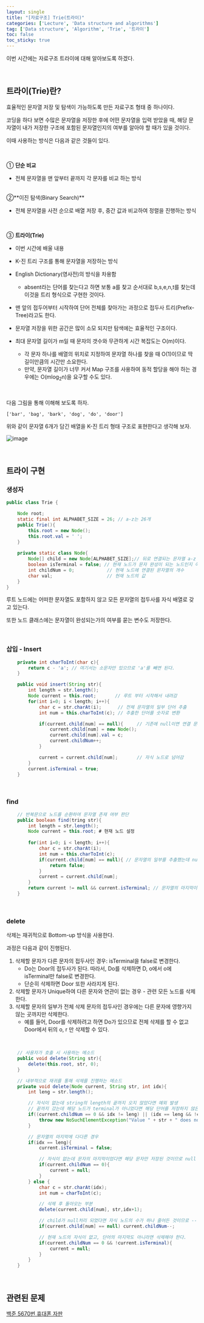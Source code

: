 ```yaml
---
layout: single
title: "[자료구조] Trie(트라이)"
categories: ['Lecture', 'Data structure and algorithms']
tag: ['Data structure', 'Algorithm', 'Trie', '트라이']
toc: false
toc_sticky: true
---
```


이번 시간에는 자료구조 트라이에 대해 알아보도록 하겠다.

<br>

## 트라이(Trie)란?

효율적인 문자열 저장 및 탐색이 가능하도록 만든 자료구조 형태 중 하나이다.

코딩을 하다 보면 수많은 문자열을 저장한 후에 어떤 문자열을 입력 받았을 때, 해당 문자열이 내가 저장한 구조에 포함된 문자열인지의 여부를 알아야 할 때가 있을 것이다.

이때 사용하는 방식은 다음과 같은 것들이 있다.

<br>

① **단순 비교**

-  전체 문자열을 맨 앞부터 끝까지 각 문자를 비교 하는 방식



<br>
②**이진 탐색(Binary Search)**

- 전체 문자열을 사전 순으로 배열 저장 후, 중간 값과 비교하여 정렬을 진행하는 방식

<br>

③ **트라이(Trie)**

- 이번 시간에 배울 내용
- K-진 트리 구조를 통해 문자열을 저장하는 방식
- English Dictionary(영사전)의 방식을 차용함
  - absent라는 단어를 찾는다고 하면 보통 a를 찾고 순서대로 b,s,e,n,t를 찾는데 이것을 트리 형식으로 구현한 것이다.
- 맨 앞의 접두어부터 시작하여 단어 전체를 찾아가는 과정으로 접두사 트리(Prefix-Tree)라고도 한다.

- 문자열 저장을 위한 공간은 많이 소모 되지만 탐색에는 효율적인 구조이다.
- 최대 문자열 길이가 m일 때 문자의 갯수와 무관하게 시간 복잡도는 O(m)이다.
  - 각 문자 하나를 배열의 위치로 지정하여 문자열 하나를 찾을 때 O(1)이므로 딱 길이만큼의 시간만 소요한다.
  - 만약, 문자열 길이가 너무 커서 Map 구조를 사용하여 동적 할당을 해야 하는 경우에는 O(mlog<sub>2</sub>n)을 요구할 수도 있다.

<br>

다음 그림을 통해 이해해 보도록 하자.

```
['bar', 'bag', 'bark', 'dog', 'do', 'door']
```

위와 같이 문자열 6개가 담긴 배열을 K-진 트리 형태 구조로 표현한다고 생각해 보자.

![image](https://user-images.githubusercontent.com/79521972/155884740-85cf32b8-d02a-4413-a924-c95643f70cae.png)

<br>

## 트라이 구현

### 생성자

```java
public class Trie {

    Node root;
    static final int ALPHABET_SIZE = 26; // a-z는 26개
    public Trie(){
        this.root = new Node();
        this.root.val = ' ';
    }
    
    private static class Node{
        Node[] child = new Node[ALPHABET_SIZE];// 뒤로 연결되는 문자열 a-z 소문자를 index화하여 저장하는 배열(26개)
        boolean isTerminal = false; // 현재 노드가 문자 완성이 되는 노드인지 여부
        int childNum = 0;            // 현재 노드에 연결된 문자열의 개수
        char val;                    // 현재 노드의 값
    }
}
```

루트 노드에는 어떠한 문자열도 포함하지 않고 모든 문자열의 접두사를 자식 배열로 갖고 있는다.

또한 노드 클래스에는 문자열이 완성되는가의 여부를 묻는 변수도 저장한다.

<br>

### 삽입 - Insert

```java
    private int charToInt(char c){
        return c - 'a'; // 여기서는 소문자만 있으므로 'a'를 빼면 된다.
    }

    public void insert(String str){
        int length = str.length();
        Node current = this.root;       // 루트 부터 시작해서 내려감
        for(int i=0; i < length; i++){
            char c = str.charAt(i);      // 전체 문자열의 일부 단어 추출
            int num = this.charToInt(c); // 추출한 단어를 숫자로 변환

            if(current.child[num] == null){     // 기존에 null이면 연결 문자열로 처음 추가되는 것
                current.child[num] = new Node();
                current.child[num].val = c;
                current.childNum++;
            }

            current = current.child[num];       // 자식 노드로 넘어감
        }
        current.isTerminal = true;
    }
```

<br>

### find

```java
    // 반복문으로 노드를 순환하여 문자열 존재 여부 판단
    public boolean find(tring str){
        int length = str.length();
        Node current = this.root; # 현재 노드 설정
        
        for(int i=0; i < length; i++){
        	char c = str.charAt(i);
            int num = this.charToInt(c);
            if(current.child[num] == null){ // 문자열의 일부를 추출했는데 null 이라면 false 반환
            	return false;
            }
            current = current.child[num];
        }
        return current != null && current.isTerminal; // 문자열의 마지막이라면 true
    }
```

<br>

### delete

삭제는 재귀적으로 Bottom-up 방식을 사용한다.

과정은 다음과 같이 진행된다.

1. 삭제할 문자가 다른 문자의 접두사인 경우: isTerminal을 false로 변경한다.
   - Do는 Door의 접두사가 된다. 따라서, Do를 삭제하면 D, o에서 o에 isTerminal만 false로 변경한다.
   - 단순히 삭제하면 Door 또한 사라지게 된다.
2. 삭제할 문자가 Unique하여 다른 문자와 연관이 없는 경우 - 관련 모든 노드를 삭제한다.
3. 삭제할 문자의 일부가 전체 삭제 문자의 접두사인 경우에는 다른 문자에 영향가지 않는 곳까지만 삭제한다.
   - 예를 들어, Door를 삭제하려고 하면 Do가 있으므로 전체 삭제를 할 수 없고 Door에서 뒤의 o, r 만 삭제할 수 있다.

<br>

```java
    // 사용자가 호출 시 사용하는 메소드
    public void delete(String str){
        delete(this.root, str, 0);
    }

    // 내부적으로 재귀를 통해 삭제를 진행하는 메소드
    private void delete(Node current, String str, int idx){
        int leng = str.length();

        // 자식이 없는데 string의 length의 끝까지 오지 않았다면 예외 발생
        // 끝까지 갔는데 해당 노드가 terminal가 아니었다면 해당 단어를 저장하지 않은 것이므로 예외 발생
        if((current.childNum == 0 && idx != leng) || (idx == leng && !current.isTerminal)) {
            throw new NoSuchElementException("Value " + str + " does not exist in Trie!");
        }

        // 문자열의 마지막에 다다른 경우
        if(idx == leng){
            current.isTerminal = false;

            // 자식이 없는데 문자의 마지막이었다면 해당 문자만 저장된 것이므로 null 처리
            if(current.childNum == 0){
                current = null;
            }
        } else {
            char c = str.charAt(idx);
            int num = charToInt(c);

            // 삭제 후 돌아오는 부분
            delete(current.child[num], str,idx+1);

            // child가 null처리 되었다면 자식 노드의 수가 하나 줄어든 것이므로 -- 처리
            if(current.child[num] == null) current.childNum--;

            // 현재 노드의 자식이 없고, 단어의 마지막도 아니라면 삭제해야 한다.
            if(current.childNum == 0 && !current.isTerminal){
                current = null;
            }
        }
    }
```





<br>

## 관련된 문제

[백준 5670번 휴대폰 자판]([www.acmicpc.net/problem/5670](https://www.acmicpc.net/problem/5670))

<br>

















